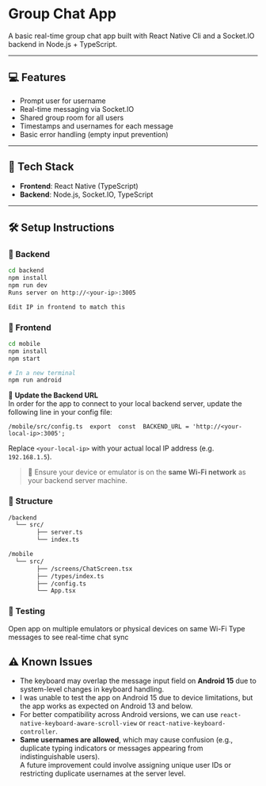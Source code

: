 # Group Chat App

A basic real-time group chat app built with React Native Cli and a Socket.IO backend in Node.js + TypeScript.

---

## 💻 Features

- Prompt user for username
- Real-time messaging via Socket.IO
- Shared group room for all users
- Timestamps and usernames for each message
- Basic error handling (empty input prevention)

---

## 🧠 Tech Stack

- **Frontend**: React Native (TypeScript)
- **Backend**: Node.js, Socket.IO, TypeScript

---

## 🛠️ Setup Instructions

### 🔌 Backend

```bash
cd backend
npm install
npm run dev
Runs server on http://<your-ip>:3005

Edit IP in frontend to match this
```

### 📱 Frontend

```bash
cd mobile
npm install
npm start

# In a new terminal
npm run android
```

🔧 **Update the Backend URL**  
In order for the app to connect to your local backend server, update the following line in your config file:

`/mobile/src/config.ts  export  const  BACKEND_URL = 'http://<your-local-ip>:3005';`

Replace `<your-local-ip>` with your actual local IP address (e.g. `192.168.1.5`).

> 📶 Ensure your device or emulator is on the **same Wi-Fi network** as your backend server machine.

### 📂 Structure

```bash
/backend
  └── src/
        ├── server.ts
        └── index.ts

/mobile
  └── src/
        ├── /screens/ChatScreen.tsx
        ├── /types/index.ts
        ├── /config.ts
        └── App.tsx
```

### 🧪 Testing

Open app on multiple emulators or physical devices on same Wi-Fi
Type messages to see real-time chat sync

## ⚠️ Known Issues

- The keyboard may overlap the message input field on **Android 15** due to system-level changes in keyboard handling.
- I was unable to test the app on Android 15 due to device limitations, but the app works as expected on Android 13 and below.
- For better compatibility across Android versions, we can use `react-native-keyboard-aware-scroll-view` or `react-native-keyboard-controller`.
- **Same usernames are allowed**, which may cause confusion (e.g., duplicate typing indicators or messages appearing from indistinguishable users).  
  A future improvement could involve assigning unique user IDs or restricting duplicate usernames at the server level.
